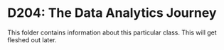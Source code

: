 # D204: The Data Analytics Journey

This folder contains information about this particular class. This will get fleshed out later. 